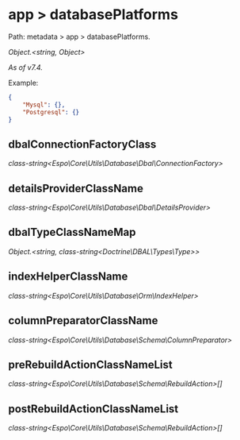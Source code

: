 # app > databasePlatforms

Path: metadata > app > databasePlatforms.

*Object.<string, Object>*

*As of v7.4.*

Example:

```json
{
    "Mysql": {},
    "Postgresql": {}
}
```

## dbalConnectionFactoryClass

*class-string<Espo\Core\Utils\Database\Dbal\ConnectionFactory\>*

## detailsProviderClassName

*class-string<Espo\Core\Utils\Database\Dbal\DetailsProvider\>*

## dbalTypeClassNameMap

*Object.<string, class-string<Doctrine\DBAL\Types\Type\>\>*

## indexHelperClassName

*class-string<Espo\Core\Utils\Database\Orm\IndexHelper\>*

## columnPreparatorClassName

*class-string<Espo\Core\Utils\Database\Schema\ColumnPreparator\>*

## preRebuildActionClassNameList

*class-string<Espo\Core\Utils\Database\Schema\RebuildAction\>[]*

## postRebuildActionClassNameList

*class-string<Espo\Core\Utils\Database\Schema\RebuildAction\>[]*
